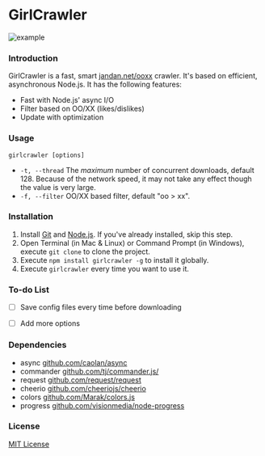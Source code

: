 # GirlCrawler

![example](https://raw.githubusercontent.com/Ericlong233/girlcrawler/master/res/example.png)

### Introduction

GirlCrawler is a fast, smart [jandan.net/ooxx](http://jandan.net/ooxx) crawler. It's based on efficient, asynchronous Node.js. It has the following features:

- Fast with Node.js' async I/O
- Filter based on OO/XX (likes/dislikes)
- Update with optimization

### Usage

`girlcrawler [options]`

- `-t, --thread` The *maximum* number of concurrent downloads, default 128. Because of the network speed, it may not take any effect though the value is very large.
- `-f, --filter` OO/XX based filter, default "oo > xx".

### Installation

1. Install [Git](https://git-scm.com/) and [Node.js](https://nodejs.org). If you've already installed, skip this step.
2. Open Terminal (in Mac & Linux) or Command Prompt (in Windows), execute `git clone` to clone the project.
3. Execute `npm install girlcrawler -g` to install it globally.
4. Execute `girlcrawler` every time you want to use it.

### To-do List

- [ ] Save config files every time before downloading


- [ ] Add more options

### Dependencies

- async [github.com/caolan/async](https://github.com/caolan/async) 
- commander [github.com/tj/commander.js/](https://github.com/tj/commander.js/)
- request [github.com/request/request](https://github.com/request/request)
- cheerio [github.com/cheeriojs/cheerio](https://github.com/cheeriojs/cheerio)
- colors [github.com/Marak/colors.js](https://github.com/Marak/colors.js)
- progress [github.com/visionmedia/node-progress](https://github.com/visionmedia/node-progress)

### License

[MIT License](https://github.com/Ericlong233/girlcrawler/blob/master/LICENSE)